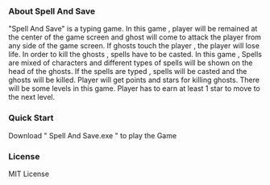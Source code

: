 ### About Spell And Save

"Spell And Save" is a typing game. In this game , player will be remained at the center of the  game screen and ghost will come to attack  the  player  from  any  side  of  the  game  screen. If ghosts touch the player , the player will lose life. In order to kill the ghosts , spells have to be casted. In this game , Spells are mixed of characters and different types of  spells will be shown on the head of the ghosts. If the spells are typed , spells will be casted and the ghosts will be killed. Player will get points and stars for killing ghosts. There will be some levels in this game. Player has to earn at least 1 star  to move to the next level.  

### Quick Start

Download " Spell And Save.exe " to play the Game

 
### License

MIT License
